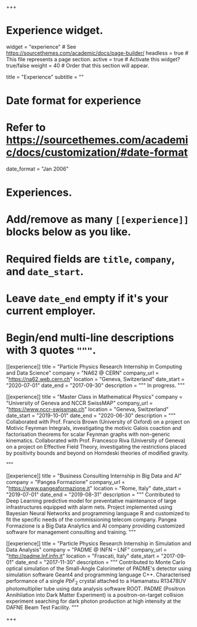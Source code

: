 +++
# Experience widget.
widget = "experience"  # See https://sourcethemes.com/academic/docs/page-builder/
headless = true  # This file represents a page section.
active = true  # Activate this widget? true/false
weight = 40  # Order that this section will appear.

title = "Experience"
subtitle = ""

# Date format for experience
#   Refer to https://sourcethemes.com/academic/docs/customization/#date-format
date_format = "Jan 2006"

# Experiences.
#   Add/remove as many `[[experience]]` blocks below as you like.
#   Required fields are `title`, `company`, and `date_start`.
#   Leave `date_end` empty if it's your current employer.
#   Begin/end multi-line descriptions with 3 quotes `"""`.

[[experience]]
  title = "Particle Physics Research Internship in Computing and Data Science"
  company = "NA62 @ CERN"
  company_url = "https://na62.web.cern.ch"
  location = "Geneva, Switzerland"
  date_start = "2020-07-01"
  date_end = "2017-09-30"
  description = """
 In progress.
  """
  
[[experience]]
  title = "Master Class in Mathematical Physics"
  company = "University of Geneva and NCCR SwissMAP"
  company_url = "https://www.nccr-swissmap.ch"
  location = "Geneva, Switzerland"
  date_start = "2019-10-01"
  date_end = "2020-06-30"
  description = """
  Collaborated with Prof. Francis Brown (University of Oxford) on a project on Motivic Feynman Integrals, investigating the motivic Galois coaction and factorisation theorems for scalar Feynman graphs with non-generic kinematics. Collaborated with Prof. Francesco Riva (University of Geneva) on a project on Effective Field Theory, investigating the restrictions placed by positivity bounds and beyond on Horndeski theories of modified gravity.

"""

[[experience]]
  title = "Business Consulting Internship in Big Data and AI"
  company = "Pangea Formazione"
  company_url = "https://www.pangeaformazione.it"
  location = "Rome, Italy"
  date_start = "2019-07-01"
  date_end = "2019-08-31"
  description = """
  Contributed to Deep Learning predictive model for preventative maintenance of large infrastructures equipped with alarm nets. Project implemented using Bayesian Neural Networks and programming language R and customized to fit the specific needs of the commissioning telecom company. Pangea Formazione is a Big Data Analytics and AI company providing customized software for management consulting and training.
"""

[[experience]]
  title = "Particle Physics Research Internship in Simulation and Data Analysis"
  company = "PADME @ INFN – LNF"
  company_url = "http://padme.lnf.infn.it"
  location = "Frascati, Italy"
  date_start = "2017-09-01"
  date_end = "2017-11-30"
  description = """
 Contributed to Monte Carlo optical simulation of the Small-Angle Calorimeter of PADME's detector using simulation software Geant4 and programming language C++. Characterised performance of a single $PbF_2$ crystal attached to a Hamamatsu R13478UV photomultiplier tube using data analysis software ROOT. PADME (Positron Annihilation into Dark Matter Experiment) is a positron-on-target collision experiment searching for dark photon production at high intensity at the DAFNE Beam Test Facility.
  """

+++
